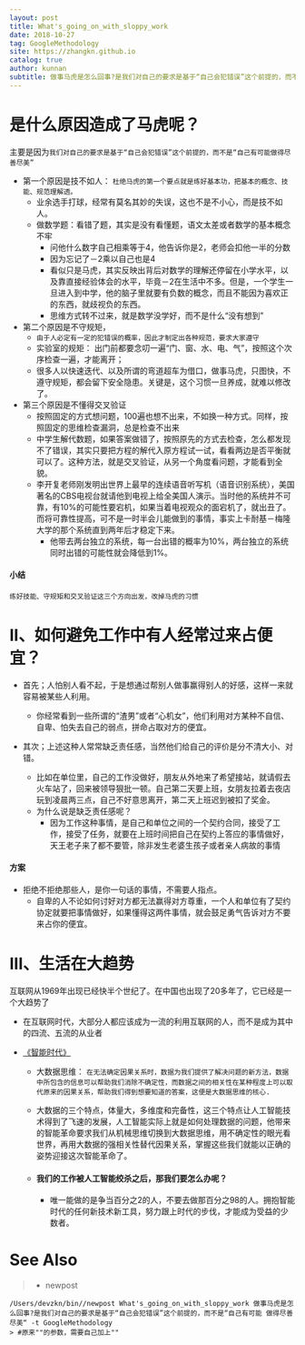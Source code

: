 ```yaml
---
layout: post
title: What's_going_on_with_sloppy_work
date: 2018-10-27
tag: GoogleMethodology
site: https://zhangkn.github.io
catalog: true
author: kunnan
subtitle: 做事马虎是怎么回事?是我们对自己的要求是基于“自己会犯错误”这个前提的，而不是“自己有可能 做得尽善尽美“;第一个原因是技不如人，第二个原因是不守规矩，第三个原因是不懂得交叉验证
---
```




# 是什么原因造成了马虎呢？

主要是因为`我们对自己的要求是基于“自己会犯错误”这个前提的，而不是“自己有可能做得尽善尽美”`

* 第一个原因是技不如人： `杜绝马虎的第一个要点就是练好基本功，把基本的概念、技能、规范理解透。`
  * 业余选手打球，经常有莫名其妙的失误，这也不是不小心，而是技不如人。
  * 做数学题：看错了题，其实是没有看懂题，语文太差或者数学的基本概念不牢
    * 问他什么数字自己相乘等于4，他告诉你是2，老师会扣他一半的分数
    * 因为忘记了－2乘以自己也是4
    * 看似只是马虎，其实反映出背后对数学的理解还停留在小学水平，以及靠直接经验体会的水平，毕竟－2在生活中不多。但是，一个学生一旦进入到中学，他的脑子里就要有负数的概念，而且不能因为喜欢正的东西，就歧视负的东西。
    * 思维方式转不过来，就是数学没学好，而不是什么“没有想到”
* 第二个原因是不守规矩，
  * `由于人必定有一定的犯错误的概率，因此才制定出各种规范，要求大家遵守`
  * 实验室的规矩： 出门前都要念叨一遍“门、窗、水、电、气”，按照这个次序检查一遍，才能离开；
  * 很多人以快速迭代、以及所谓的弯道超车为借口，做事马虎，只图快，不遵守规矩，都会留下安全隐患。关键是，这个习惯一旦养成，就难以修改了。
* 第三个原因是不懂得交叉验证
  * 按照固定的方式想问题，100遍也想不出来，不如换一种方式。同样，按照固定的思维检查漏洞，总是检查不出来
  * 中学生解代数题，如果答案做错了，按照原先的方式去检查，怎么都发现不了错误，其实只要把方程的解代入原方程试一试，看看两边是否平衡就可以了。这种方法，就是交叉验证，从另一个角度看问题，才能看到全貌。
  * 李开复老师刚发明出世界上最早的连续语音听写机（语音识别系统），美国著名的CBS电视台就请他到电视上给全美国人演示。当时他的系统并不可靠，有10%的可能性要宕机，如果当着电视观众的面宕机了，就出丑了。而将可靠性提高，可不是一时半会儿能做到的事情，事实上卡耐基－梅隆大学的那个系统直到两年后才稳定下来。
    * 他带去两台独立的系统，每一台出错的概率为10%，两台独立的系统同时出错的可能性就会降低到1%。



#### 小结



`练好技能、守规矩和交叉验证这三个方向出发，改掉马虎的习惯`





# II、如何避免工作中有人经常过来占便宜？





* 首先；人怕别人看不起，于是想通过帮别人做事赢得别人的好感，这样一来就容易被某些人利用。
  * 你经常看到一些所谓的“渣男”或者“心机女”，他们利用对方某种不自信、自卑、怕失去自己的弱点，拼命占取对方的便宜。

* 其次；上述这种人常常缺乏责任感，当然他们给自己的评价是分不清大小、对错。
  * 比如在单位里，自己的工作没做好，朋友从外地来了希望接站，就请假去火车站了，回来被领导狠批一顿。自己第二天要上班，女朋友拉着去夜店玩到凌晨两三点，自己不好意思离开，第二天上班迟到被扣了奖金。
  * 为什么说是缺乏责任感呢？
    * 因为工作这种事情，是自己和单位之间的一个契约合同，接受了工作，接受了任务，就要在上班时间把自己在契约上答应的事情做好，天王老子来了都不要管，除非发生老婆生孩子或者亲人病故的事情



#### 方案



* 拒绝不拒绝那些人，是你一句话的事情，不需要人指点。
  * 自卑的人不论如何讨好对方都无法赢得对方尊重，一个人和单位有了契约协定就要把事情做好，如果懂得这两件事情，就会鼓足勇气告诉对方不要来占你的便宜。





# III、生活在大趋势



互联网从1969年出现已经快半个世纪了。在中国也出现了20多年了，它已经是一个大趋势了

* 在互联网时代，大部分人都应该成为一流的利用互联网的人，而不是成为其中的四流、五流的从业者

* [《智能时代》](https://kunnan.github.io/2018/08/09/The_age_of_Intelligence/)

  * 大数据思维： `在无法确定因果关系时，数据为我们提供了解决问题的新方法，数据中所包含的信息可以帮助我们消除不确定性，而数据之间的相关性在某种程度上可以取代原来的因果关系，帮助我们得到想要知道的答案，这便是大数据思维的核心.`

  * 大数据的三个特点，体量大，多维度和完备性，这三个特点让人工智能技术得到了飞速的发展，人工智能实际上就是如何处理数据的问题，他带来的智能革命要求我们从机械思维切换到大数据思维，用不确定性的眼光看世界，再用大数据的强相关性替代因果关系，掌握这些我们就能以正确的姿势迎接这次智能革命了。

  * #### 我们的工作被人工智能绞杀之后，那我们要怎么办呢？

    * 唯一能做的是争当百分之2的人，不要去做那百分之98的人。拥抱智能时代的任何新技术新工具，努力跟上时代的步伐，才能成为受益的少数者。




# See Also 

>* newpost 
>
```
/Users/devzkn/bin//newpost What's_going_on_with_sloppy_work 做事马虎是怎么回事?是我们对自己的要求是基于“自己会犯错误”这个前提的，而不是“自己有可能 做得尽善尽美“ -t GoogleMethodology
> #原来""的参数，需要自己加上""
```

